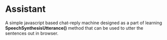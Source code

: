 # Assistant

A simple javascript based chat-reply machine designed as a part of learning **SpeechSynthesisUtterance()** method that can be used to utter the sentences out in browser.
